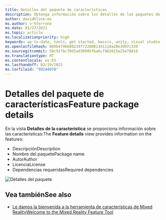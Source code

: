 ```yaml
---
title: Detalles del paquete de características
description: Obtenga información sobre los detalles de los paquetes de características en la herramienta de características de MR para el desarrollo de HoloLens y VR.
author: davidkline-ms
ms.author: v-hferrone
ms.date: 01/27/2021
ms.topic: article
ms.localizationpriority: high
keywords: up-to-date, tools, get started, basics, unity, visual studio, toolkit, mixed reality headset, windows mixed reality headset, virtual reality headset, installation, Windows, HoloLens, emulator, unreal, openxr
ms.openlocfilehash: 089b4f9b608234f7220881341118a28e3d97c339
ms.sourcegitcommit: 59c91f8c70d1ad30995fba6cf862615e25e78d10
ms.translationtype: HT
ms.contentlocale: es-ES
ms.lasthandoff: 03/19/2021
ms.locfileid: "99244078"
---
```

# <a name="feature-package-details"></a><span data-ttu-id="8e00a-104">Detalles del paquete de características</span><span class="sxs-lookup"><span data-stu-id="8e00a-104">Feature package details</span></span>

<span data-ttu-id="8e00a-105">En la vista **Detalles de la característica** se proporciona información sobre las características:</span><span class="sxs-lookup"><span data-stu-id="8e00a-105">The **Feature details** view provides information on the features:</span></span> 
* <span data-ttu-id="8e00a-106">Descripción</span><span class="sxs-lookup"><span data-stu-id="8e00a-106">Description</span></span>
* <span data-ttu-id="8e00a-107">Nombre del paquete</span><span class="sxs-lookup"><span data-stu-id="8e00a-107">Package name</span></span>
* <span data-ttu-id="8e00a-108">Autor</span><span class="sxs-lookup"><span data-stu-id="8e00a-108">Author</span></span> 
* <span data-ttu-id="8e00a-109">Licencia</span><span class="sxs-lookup"><span data-stu-id="8e00a-109">License</span></span>
* <span data-ttu-id="8e00a-110">Dependencias requeridas</span><span class="sxs-lookup"><span data-stu-id="8e00a-110">Required dependencies</span></span>

![Detalles del paquete](images/FeatureToolFeatureDetails.png)

## <a name="see-also"></a><span data-ttu-id="8e00a-112">Vea también</span><span class="sxs-lookup"><span data-stu-id="8e00a-112">See also</span></span>

- [<span data-ttu-id="8e00a-113">Le damos la bienvenida a la herramienta de características de Mixed Reality</span><span class="sxs-lookup"><span data-stu-id="8e00a-113">Welcome to the Mixed Reality Feature Tool</span></span>](welcome-to-mr-feature-tool.md)
